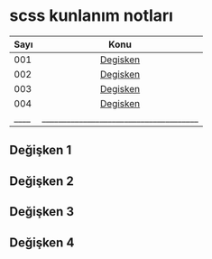 # scss kunlanım notları

| Sayı |             Konu              |
| ---- | :---------------------------: |
|  001 | [Degisken](#değişken-1)       |
|  002 | [Degisken](#değişken-2)       |
|  003 | [Degisken](#değişken-3)       |
|  004 | [Degisken](#değişken-4)       |
|  ____ |______________________________________ |



## Değişken 1



## Değişken 2



## Değişken 3



## Değişken 4
